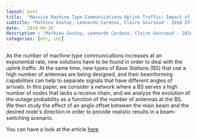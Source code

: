 ```yaml
---
layout: post
title:  "Massive Machine Type Communications Uplink Traffic: Impact of Beamforming at the Base Station."
subtitle: "Mathieu Goutay, Leonardo Cardoso, Claire Goursaud - 2018 25th International Conference on Telecommunications (ICT), St. Malo, 2018"
date:   2018-06-26
description : "Mathieu Goutay, Leonardo Cardoso, Claire Goursaud - 2018 25th International Conference on Telecommunications (ICT), St. Malo, 2018"
categories: [mtc, iot]
---
```


As the number of machine type communications increases at an exponential rate, new solutions have to be found in order to deal with the uplink traffic. At the same time, new types of Base Stations (BS) that use a high number of antennas are being designed, and their beamforming capabilities can help to separate signals that have different angles of arrivals. In this paper, we consider a network where a BS serves a high number of nodes that lacks a receive chain, and we analyze the evolution of the outage probability as a function of the number of antennas at the BS. We then study the effect of an angle offset between the main beam and the desired node's direction in order to provide realistic results in a beam-switching scenario.

You can have a look at the article [here](https://hal.inria.fr/hal-01875596/document)
